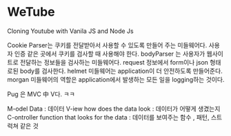 # WeTube

Cloning Youtube with Vanila JS and Node Js

Cookie Parser는 쿠키를 전달받아서 사용할 수 있도록 만들어 주는 미들웨어다. 사용자 인증 같은 곳에서 쿠키를 검사할 때 사용해야 한다.
bodyParser 는 사용자가 웹사이트로 전달하는 정보들을 검사하는 미들웨어다. request 정보에서 form이나 json 형태로된 body를 검사한다.
helmet 미들웨어는 application이 더 안전하도록 만들어준다.
morgan 미들웨어의 역할은 application에서 발생하는 모든 일을 logging하는 것이다.

Pug 은 MVC 中 V다. ㅋㅋ 


M-odel Data : 데이터
V-iew how does the data look : 데이터가 어떻게 생겼는지
C-ontroller function that looks for the data : 데이터를 보여주는 함수 , 패턴, 스트럭쳐 같은 것
